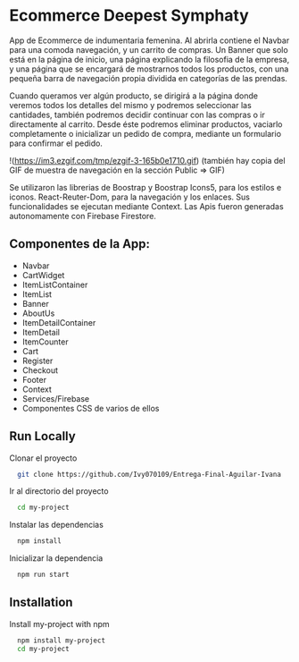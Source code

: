 # Ecommerce Deepest Symphaty

App de Ecommerce de indumentaria femenina. Al abrirla contiene el Navbar para una comoda navegación, y un carrito de compras.
Un Banner que solo está en la página de inicio, una página explicando la filosofia de la empresa, y una página que se encargará de mostrarnos todos los productos, con una pequeña barra de navegación propia dividida en categorías de las prendas.

Cuando queramos ver algún producto, se dirigirá a la página donde veremos todos los detalles del mismo y podremos seleccionar las cantidades, también podremos decidir continuar con las compras o ir directamente al carrito.
Desde éste podremos eliminar productos, vaciarlo completamente o inicializar un pedido de compra, mediante un formulario para confirmar el pedido.

!(https://im3.ezgif.com/tmp/ezgif-3-165b0e1710.gif)
(también hay copia del GIF de muestra de navegación en la sección Public => GIF)


Se utilizaron las librerias de Boostrap y Boostrap Icons5, para los estilos e iconos. React-Reuter-Dom, para la navegación y los enlaces.
Sus funcionalidades se ejecutan mediante Context.
Las Apis fueron generadas autonomamente con Firebase Firestore.



## Componentes de la App:

 - Navbar
 - CartWidget
 - ItemListContainer
 - ItemList
 - Banner
 - AboutUs
 - ItemDetailContainer
 - ItemDetail
 - ItemCounter
 - Cart
 - Register
 - Checkout
 - Footer
 - Context
 - Services/Firebase
 - Componentes CSS de varios de ellos
 
  
## Run Locally

Clonar el proyecto

```bash
  git clone https://github.com/Ivy070109/Entrega-Final-Aguilar-Ivana
```

Ir al directorio del proyecto

```bash
  cd my-project
```

Instalar las dependencias

```bash
  npm install
```

Inicializar la dependencia

```bash
  npm run start
```


## Installation

Install my-project with npm

```bash
  npm install my-project
  cd my-project
```